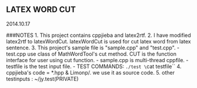 LATEX WORD CUT
-------------
2014.10.17

###NOTES
    1. This project contains cppjieba and latex2rtf.
    2. I have modified latex2rtf to latexWordCut. latexWordCut is used for cut latex word from latex sentence.
    3. This project's sample file is "sample.cpp" and "test.cpp". 
        - test.cpp use class of MathWordTool's cut method. CUT is the function interface for user using cut function.
        - sample.cpp is multi-thread cppfile.
        - testfile is the test input file.
        - TEST COMMANDS:
            `./test \`cat testfile\``
    4. cppjieba's code = *.hpp & Limonp/. we use it as source code.
    5. other testinputs : ~/jy.test(PRIVATE)
